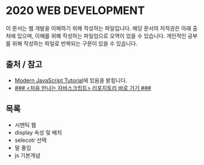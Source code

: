 # 2020 WEB DEVELOPMENT

이 문서는 웹 개발을 이해하기 위해 작성하는 파일입니다.
해당 문서의 저작권은 아래 출처에 있으며, 이해를 위해 작성하는 파일임으로 오역이 있을 수 있습니다.
개인적인 공부를 위해 작성하는 파일로 반복되는 구문이 있을 수 있습니다.

## 출처 / 참고

- [Modern JavaScript Tutorial](https://poiemaweb.com/)에 있음을 밝힙니다.
- [### <처음 만나는 자바스크립트> 리포지토리 바로 가기 ###](https://github.com/Jpub/FirststepJavascript)

## 목록

- 시멘틱 웹
- display 속성 및 배치
- selecotr 선택
- 말 줄임
- js 기본개념

